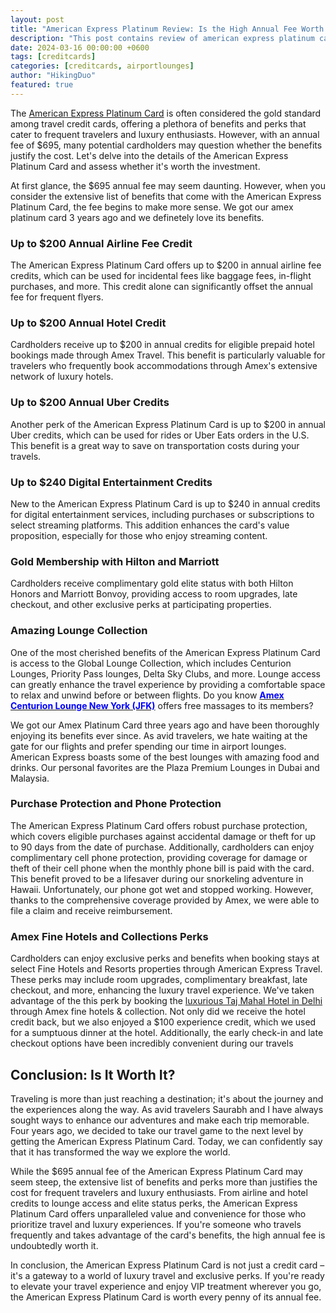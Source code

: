 ```yaml
---
layout: post
title: "American Express Platinum Review: Is the High Annual Fee Worth It?"
description: "This post contains review of american express platinum card." 
date: 2024-03-16 00:00:00 +0600
tags: [creditcards]
categories: [creditcards, airportlounges]
author: "HikingDuo"
featured: true
---
```


The [American Express Platinum Card](https://card.americanexpress.com/d/platinum-card/?utm_mcid=&utm_source=google&utm_medium=cpc&utm_term=%2Bamerican%20%2Bexpress%20%2Bplatinum&utm_cmpid=18507428845&utm_adgid=142828790300&utm_tgtid=aud-2277854002789:kwd-383918391531&utm_mt=p&utm_adid=687193864026&utm_dvc=c&utm_ntwk=g&utm_adpos=&utm_plcmnt=&utm_locphysid=9032188&utm_locintid=&utm_feeditemid=&utm_devicemdl=&utm_plcmnttgt=&utm_programname=brandcps&utm_cmp=Platinum&utm_sl=&gclid=Cj0KCQjwhtWvBhD9ARIsAOP0Goidr08Jx1LKVjW6l2CZ7Okdw7AwtEOThNaEnTo6ZZPze7s2j1e5LJkaAgPVEALw_wcB) is often considered the gold standard among travel credit cards, offering a plethora of benefits and perks that cater to frequent travelers and luxury enthusiasts. However, with an annual fee of $695, many potential cardholders may question whether the benefits justify the cost. Let's delve into the details of the American Express Platinum Card and assess whether it's worth the investment.

At first glance, the $695 annual fee may seem daunting. However, when you consider the extensive list of benefits that come with the American Express Platinum Card, the fee begins to make more sense. We got our amex platinum card 3 years ago and we definetely love its benefits. 

### Up to $200 Annual Airline Fee Credit

The American Express Platinum Card offers up to $200 in annual airline fee credits, which can be used for incidental fees like baggage fees, in-flight purchases, and more. This credit alone can significantly offset the annual fee for frequent flyers.

### Up to $200 Annual Hotel Credit

Cardholders receive up to $200 in annual credits for eligible prepaid hotel bookings made through Amex Travel. This benefit is particularly valuable for travelers who frequently book accommodations through Amex's extensive network of luxury hotels. 

### Up to $200 Annual Uber Credits

Another perk of the American Express Platinum Card is up to $200 in annual Uber credits, which can be used for rides or Uber Eats orders in the U.S. This benefit is a great way to save on transportation costs during your travels.

### Up to $240 Digital Entertainment Credits

New to the American Express Platinum Card is up to $240 in annual credits for digital entertainment services, including purchases or subscriptions to select streaming platforms. This addition enhances the card's value proposition, especially for those who enjoy streaming content.

### Gold Membership with Hilton and Marriott

Cardholders receive complimentary gold elite status with both Hilton Honors and Marriott Bonvoy, providing access to room upgrades, late checkout, and other exclusive perks at participating properties.

### Amazing Lounge Collection

One of the most cherished benefits of the American Express Platinum Card is access to the Global Lounge Collection, which includes Centurion Lounges, Priority Pass lounges, Delta Sky Clubs, and more. Lounge access can greatly enhance the travel experience by providing a comfortable space to relax and unwind before or between flights. Do you know <a href="https://global.americanexpress.com/lounge-access/the-platinum-card/JFK/The-Centurion-Lounge-Terminal-4-ErTeaB28Ky"><b style="color: blue;">Amex Centurion Lounge New York (JFK)</b></a> offers free massages to its members?

We got our Amex Platinum Card three years ago and have been thoroughly enjoying its benefits ever since. As avid travelers, we hate waiting at the gate for our flights and prefer spending our time in airport lounges. American Express boasts some of the best lounges with amazing food and drinks. Our personal favorites are the Plaza Premium Lounges in Dubai and Malaysia.

### Purchase Protection and Phone Protection

The American Express Platinum Card offers robust purchase protection, which covers eligible purchases against accidental damage or theft for up to 90 days from the date of purchase. Additionally, cardholders can enjoy complimentary cell phone protection, providing coverage for damage or theft of their cell phone when the monthly phone bill is paid with the card. This benefit proved to be a lifesaver during our snorkeling adventure in Hawaii. Unfortunately, our phone got wet and stopped working. However, thanks to the comprehensive coverage provided by Amex, we were able to file a claim and receive reimbursement.


### Amex Fine Hotels and Collections Perks

Cardholders can enjoy exclusive perks and benefits when booking stays at select Fine Hotels and Resorts properties through American Express Travel. These perks may include room upgrades, complimentary breakfast, late checkout, and more, enhancing the luxury travel experience. We've taken advantage of the this perk by booking the [luxurious Taj Mahal Hotel in Delhi](https://www.tajhotels.com/en-in/taj/taj-mahal-new-delhi/) through Amex fine hotels & collection. Not only did we receive the hotel credit back, but we also enjoyed a $100 experience credit, which we used for a sumptuous dinner at the hotel. Additionally, the early check-in and late checkout options have been incredibly convenient during our travels

## Conclusion: Is It Worth It?

Traveling is more than just reaching a destination; it's about the journey and the experiences along the way. As avid travelers Saurabh and I have always sought ways to enhance our adventures and make each trip memorable. Four years ago, we decided to take our travel game to the next level by getting the American Express Platinum Card. Today, we can confidently say that it has transformed the way we explore the world.

While the $695 annual fee of the American Express Platinum Card may seem steep, the extensive list of benefits and perks more than justifies the cost for frequent travelers and luxury enthusiasts. From airline and hotel credits to lounge access and elite status perks, the American Express Platinum Card offers unparalleled value and convenience for those who prioritize travel and luxury experiences. If you're someone who travels frequently and takes advantage of the card's benefits, the high annual fee is undoubtedly worth it.

In conclusion, the American Express Platinum Card is not just a credit card – it's a gateway to a world of luxury travel and exclusive perks. If you're ready to elevate your travel experience and enjoy VIP treatment wherever you go, the American Express Platinum Card is worth every penny of its annual fee.
